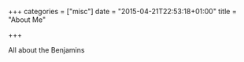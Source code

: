 +++
categories = ["misc"]
date = "2015-04-21T22:53:18+01:00"
title = "About Me"

+++

All about the Benjamins
